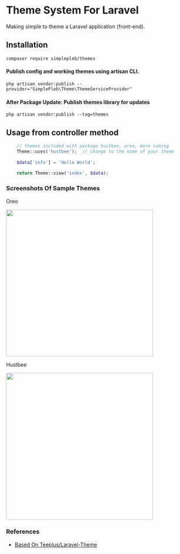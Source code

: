 # Theme System For Laravel

Making simple to theme a Laravel application (front-end). 

## Installation
``` composer require simplepleb/themes ```

#### Publish config and working themes using artisan CLI.

~~~
php artisan vendor:publish --provider="SimplePleb\Theme\ThemeServiceProvider"
~~~

#### After Package Update: Publish themes library for updates
``` php artisan vendor:publish --tag=themes ```

## Usage from controller method

~~~php
	// themes included with package hustbee, oreo, more coming
    Theme::uses('hustbee');  // change to the name of your theme
            
    $data['info'] = 'Hello World'; 
    
    return Theme::view('index', $data);

~~~

### Screenshots Of Sample Themes

Oreo

<img src="./public/themes/oreo/screenshot.jpeg" width="400">

Hustbee

<img src="./public/themes/hustbee/screenshot.jpeg" width="400">


### References

- [Based On Teeplus/Laravel-Theme](https://github.com/teepluss/laravel-theme)